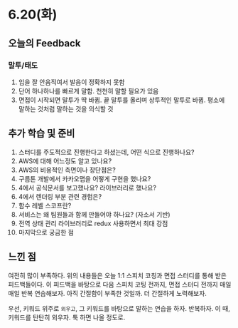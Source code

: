 # 6.20(화)

## 오늘의 Feedback

### 말투/태도

1. 입을 잘 안움직여서 발음이 정확하지 못함
2. 단어 하나하나를 빠르게 말함. 천천히 말할 필요가 있음
3. 면접이 시작되면 말투가 딱 바뀜. 끝 말투를 올리며 상투적인 말투로 바뀜. 평소에 말하는 것처럼 말하는 것을 의식할 것

## 추가 학습 및 준비

1. 스터디를 주도적으로 진행한다고 하셨는데, 어떤 식으로 진행하나요?
2. AWS에 대해 어느정도 알고 있나요?
3. AWS의 비용적인 측면이나 장단점은?
4. 구름톤 개발에서 카카오맵을 어떻게 구현을 했나요?
5. 4에서 공식문서를 보고했나요? 라이브러리로 했나요?
6. 4에서 렌더링 부분 관련 경험은?
7. 함수 레벨 스코프란?
8. 서비스는 왜 팀원들과 함께 만들어야 하나요? (자소서 기반)
9. 전역 상태 관리 라이브러리로 redux 사용하면서 최대 강점
10. 마지막으로 궁금한 점

## 느낀 점

여전히 많이 부족하다. 위의 내용들은 오늘 1:1 스피치 코칭과 면접 스터디를 통해 받은 피드백들이다. 이 피드백을 바탕으로 다음 스피치 코팅 전까지, 면접 스터디 전까지 매일매일 반복 연습해보자. 아직 간절함이 부족한 것일까. 더 간절하게 노력해보자.

우선, 키워드 위주로 `외우고`, 그 키워드를 바탕으로 말하는 연습을 하자. 반복하자. 이 때, 키워드를 탄탄히 외우자. 툭 하면 나올 정도로.
